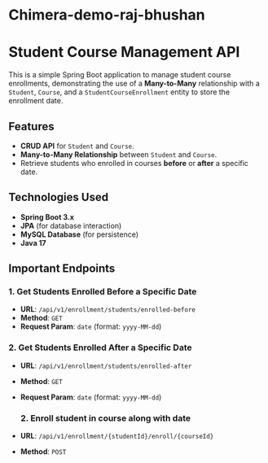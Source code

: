 # Chimera-demo-raj-bhushan
# Student Course Management API

This is a simple Spring Boot application to manage student course enrollments, demonstrating the use of a **Many-to-Many** relationship with a `Student`, `Course`, and a `StudentCourseEnrollment` entity to store the enrollment date.

## Features

- **CRUD API** for `Student` and `Course`.
- **Many-to-Many Relationship** between `Student` and `Course`.
- Retrieve students who enrolled in courses **before** or **after** a specific date.

## Technologies Used

- **Spring Boot 3.x**
- **JPA** (for database interaction)
- **MySQL Database** (for persistence)
- **Java 17**

## Important Endpoints

### 1. Get Students Enrolled Before a Specific Date
- **URL**: `/api/v1/enrollment/students/enrolled-before`
- **Method**: `GET`
- **Request Param**: `date` (format: `yyyy-MM-dd`)

### 2. Get Students Enrolled After a Specific Date
- **URL**: `/api/v1/enrollment/students/enrolled-after`
- **Method**: `GET`
- **Request Param**: `date` (format: `yyyy-MM-dd`)

  ### 2. Enroll student in course along with date
- **URL**: `/api/v1/enrollment/{studentId}/enroll/{courseId}`
- **Method**: `POST`


